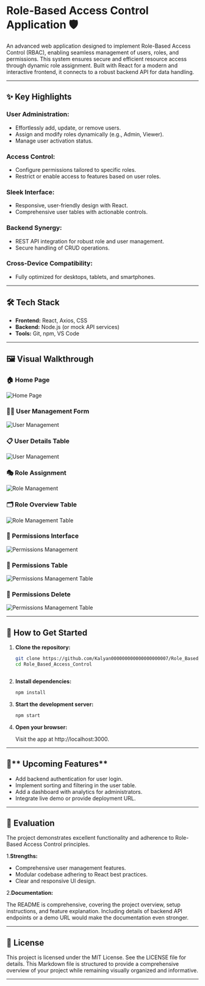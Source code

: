 # Role-Based Access Control Application 🛡️

An advanced web application designed to implement Role-Based Access Control (RBAC), enabling seamless management of users, roles, and permissions. This system ensures secure and efficient resource access through dynamic role assignment. Built with React for a modern and interactive frontend, it connects to a robust backend API for data handling.

---

## ✨ Key Highlights

### User Administration:
- Effortlessly add, update, or remove users.
- Assign and modify roles dynamically (e.g., Admin, Viewer).
- Manage user activation status.

### Access Control:
- Configure permissions tailored to specific roles.
- Restrict or enable access to features based on user roles.

### Sleek Interface:
- Responsive, user-friendly design with React.
- Comprehensive user tables with actionable controls.

### Backend Synergy:
- REST API integration for robust role and user management.
- Secure handling of CRUD operations.

### Cross-Device Compatibility:
- Fully optimized for desktops, tablets, and smartphones.

---

## 🛠️ Tech Stack
- **Frontend:** React, Axios, CSS  
- **Backend:** Node.js (or mock API services)  
- **Tools:** Git, npm, VS Code  

---

## 🖼️ Visual Walkthrough

### 🏠 Home Page
![Home Page](src/outputs/home8.png)

### 🙋‍♂️ User Management Form
![User Management](src/outputs/um8.png)

### 📋 User Details Table
![User Management](src/outputs/um9.png)

### 🎭 Role Assignment
![Role Management](src/outputs/rm8.png)

### 🗂️ Role Overview Table
![Role Management Table](src/outputs/rm9.png)


### 🔐 Permissions Interface
![Permissions Management](src/outputs/pm8.png)

### 📑 Permissions Table
![Permissions Management Table](src/outputs/pm9.png)

### 📑 Permissions Delete
![Permissions Management Table](src/outputs/pm10.png)


---

## 🚀 How to Get Started

1. **Clone the repository:**
   ```bash
   git clone https://github.com/Kalyan000000000000000000007/Role_Based_Access_Control.git
   cd Role_Based_Access_Control



2. **Install dependencies:**

   ```bash
   npm install
   ```

3. **Start the development server:**

   ```bash
   npm start

   ```
4. **Open your browser:**

   Visit the app at http://localhost:3000.

---
## 🌱** Upcoming Features**

- Add backend authentication for user login.
- Implement sorting and filtering in the user table.
- Add a dashboard with analytics for administrators.
- Integrate live demo or provide deployment URL.

---
## 🏅 **Evaluation**

The project demonstrates excellent functionality and adherence to Role-Based Access Control principles.

1.**Strengths:**

- Comprehensive user management features.
- Modular codebase adhering to React best practices.
- Clear and responsive UI design.

2.**Documentation:**

The README is comprehensive, covering the project overview, setup instructions, and feature explanation. Including details of backend API endpoints or a demo URL would make the documentation even stronger.

---
## 📜 **License**
This project is licensed under the MIT License. See the LICENSE file for details.
This Markdown file is structured to provide a comprehensive overview of your project while remaining visually organized and informative.

---










